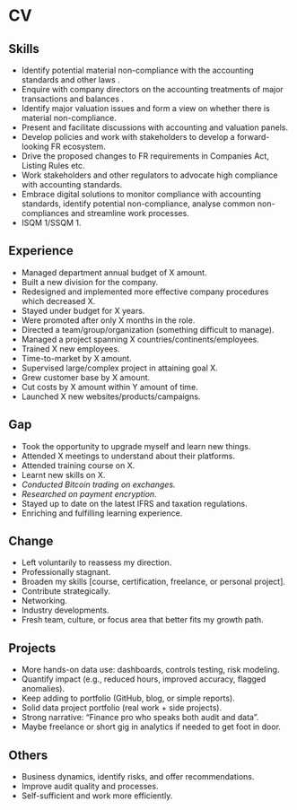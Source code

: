 # CV 

## Skills

-   Identify potential material non-compliance with the accounting standards and other laws . 
-   Enquire with company directors on the accounting treatments of major transactions and balances .
-   Identify major valuation issues and form a view on whether there is material non-compliance.
-   Present and facilitate discussions with accounting and valuation panels.
-   Develop policies and work with stakeholders to develop a forward-looking FR ecosystem.
-   Drive the proposed changes to FR requirements in Companies Act, Listing Rules etc.
-   Work stakeholders and other regulators to advocate high compliance with accounting standards.
-   Embrace digital solutions to monitor compliance with accounting standards, identify potential non-compliance, analyse common non-compliances and streamline work processes.
-   ISQM 1/SSQM 1.
    

## Experience

-   Managed department annual budget of X amount. 
-   Built a new division for the company.
-   Redesigned and implemented more effective company procedures which decreased X.
-   Stayed under budget for X years.
-   Were promoted after only X months in the role.
-   Directed a team/group/organization (something difficult to manage).
-   Managed a project spanning X countries/continents/employees.
-   Trained X new employees.
-   Time-to-market by X amount.
-   Supervised large/complex project in attaining goal X.
-   Grew customer base by X amount.
-   Cut costs by X amount within Y amount of time.
-   Launched X new websites/products/campaigns.
    

## Gap

-   Took the opportunity to upgrade myself and learn new things.
-   Attended X meetings to understand about their platforms.
-   Attended training course on X.
-   Learnt new skills on X.
-   _Conducted Bitcoin trading on exchanges._
-   _Researched on payment encryption._
-   Stayed up to date on the latest IFRS and taxation regulations.
-   Enriching and fulfilling learning experience.
    

## Change

-   Left voluntarily to reassess my direction.
-   Professionally stagnant.
-   Broaden my skills \[course, certification, freelance, or personal project\]. 
-   Contribute strategically.
-   Networking. 
-   Industry developments.
-   Fresh team, culture, or focus area that better fits my growth path.
    

## Projects

-   More hands-on data use: dashboards, controls testing, risk modeling.
-   Quantify impact (e.g., reduced hours, improved accuracy, flagged anomalies).
-   Keep adding to portfolio (GitHub, blog, or simple reports).
-   Solid data project portfolio (real work + side projects).
-   Strong narrative: “Finance pro who speaks both audit and data”.
-   Maybe freelance or short gig in analytics if needed to get foot in door.
    

## Others

-   Business dynamics, identify risks, and offer recommendations.
-   Improve audit quality and processes.
-   Self-sufficient and work more efficiently.